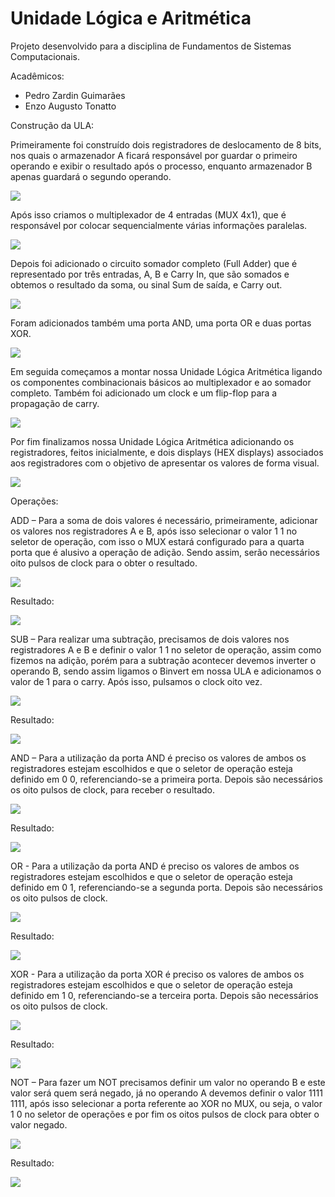 # Unidade Lógica e Aritmética

Projeto desenvolvido para a disciplina de Fundamentos de Sistemas Computacionais.

Acadêmicos:

- Pedro Zardin Guimarães
- Enzo Augusto Tonatto


Construção da ULA:

Primeiramente foi construído dois registradores de deslocamento de 8 bits, nos quais o armazenador A ficará responsável por guardar o primeiro operando e exibir o resultado após o processo, enquanto armazenador B apenas guardará o segundo operando.  

<img src="/img/Registrador.png"><img>

Após isso criamos o multiplexador de 4 entradas (MUX 4x1), que é responsável por colocar sequencialmente várias informações paralelas. 

<img src="/img/Multiplexador.png"><img>

Depois foi adicionado o circuito somador completo (Full Adder) que é representado por três entradas, A, B e Carry In, que são somados e obtemos o resultado da soma, ou sinal Sum de saída, e Carry out. 

<img src="/img/Full Adder.png"><img>

Foram adicionados também uma porta AND, uma porta OR e duas portas XOR. 

<img src="/img/Componentes Combinacionais Básicos.png"><img>

Em seguida começamos a montar nossa Unidade Lógica Aritmética ligando os componentes combinacionais básicos ao multiplexador e ao somador completo. Também foi adicionado um clock e um flip-flop para a propagação de carry. 

<img src="/img/Adição de Multiplexador, Full Adder e Flip Flop tipo D.png"><img>

Por fim finalizamos nossa Unidade Lógica Aritmética adicionando os registradores, feitos inicialmente, e dois displays (HEX displays) associados aos registradores com o objetivo de apresentar os valores de forma visual.  

<img src="/img/Adição de Registradores e Displays.png"><img> 

Operações:

ADD – Para a soma de dois valores é necessário, primeiramente, adicionar os valores nos registradores A e B, após isso selecionar o valor 1 1 no seletor de operação, com isso o MUX estará configurado para a quarta porta que é alusivo a operação de adição. Sendo assim, serão necessários oito pulsos de clock para o obter o resultado. 

<img src="/img/add1.png"><img> 

Resultado:

<img src="/img/add2.png"><img> 

SUB – Para realizar uma subtração, precisamos de dois valores nos registradores A e B e definir o valor 1 1 no seletor de operação, assim como fizemos na adição, porém para a subtração acontecer devemos inverter o operando B, sendo assim ligamos o Binvert em nossa ULA e adicionamos o valor de 1 para o carry. Após isso, pulsamos o clock oito vez.  

<img src="/img/sub1.png"><img>

Resultado:

<img src="/img/sub2.png"><img> 

AND – Para a utilização da porta AND é preciso os valores de ambos os registradores estejam escolhidos e que o seletor de operação esteja definido em 0 0, referenciando-se a primeira porta. Depois são necessários os oito pulsos de clock, para receber o resultado.  

<img src="/img/and1.png"><img>

Resultado:

<img src="/img/and2.png"><img>

OR - Para a utilização da porta AND é preciso os valores de ambos os registradores estejam escolhidos e que o seletor de operação esteja definido em 0 1, referenciando-se a segunda porta. Depois são necessários os oito pulsos de clock. 

<img src="/img/or1.png"><img>

Resultado:

<img src="/img/or2.png"><img>

XOR - Para a utilização da porta XOR é preciso os valores de ambos os registradores estejam escolhidos e que o seletor de operação esteja definido em 1 0, referenciando-se a terceira porta. Depois são necessários os oito pulsos de clock.  

<img src="/img/xor1.png"><img>

Resultado:

<img src="/img/xor2.png"><img>

NOT – Para fazer um NOT precisamos definir um valor no operando B e este valor será quem será negado, já no operando A devemos definir o valor 1111 1111, após isso selecionar a porta referente ao XOR no MUX, ou seja, o valor 1 0 no seletor de operações e por fim os oitos pulsos de clock para obter o valor negado.  

<img src="/img/not1.png"><img>

Resultado:

<img src="/img/not2.png"><img>

